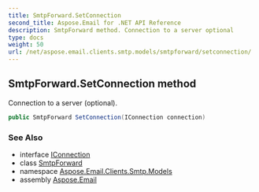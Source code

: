 ```yaml
---
title: SmtpForward.SetConnection
second_title: Aspose.Email for .NET API Reference
description: SmtpForward method. Connection to a server optional
type: docs
weight: 50
url: /net/aspose.email.clients.smtp.models/smtpforward/setconnection/
---
```

## SmtpForward.SetConnection method

Connection to a server (optional).

```csharp
public SmtpForward SetConnection(IConnection connection)
```

### See Also

* interface [IConnection](../../../aspose.email.clients/iconnection/)
* class [SmtpForward](../)
* namespace [Aspose.Email.Clients.Smtp.Models](../../smtpforward/)
* assembly [Aspose.Email](../../../)


